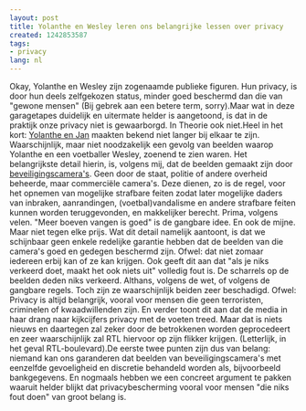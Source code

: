 ```yaml
---
layout: post
title: Yolanthe en Wesley leren ons belangrijke lessen over privacy
created: 1242853587
tags:
- privacy
lang: nl
---
```

Okay, Yolanthe en Wesley zijn zogenaamde publieke figuren. Hun privacy, is door hun deels zelfgekozen status, minder goed beschermd dan die van "gewone mensen" (Bij gebrek aan een betere term, sorry).Maar wat in deze garagetapes duidelijk en uitermate helder is aangetoond, is dat in de praktijk onze privacy niet is gewaarborgd. In Theorie ook niet.Heel in het kort: [Yolanthe en Jan](http://www.google.nl/search?q=yolanthe+en+jan) maakten bekend niet langer bij elkaar te zijn. Waarschijnlijk, maar niet noodzakelijk een gevolg van beelden waarop Yolanthe en een voetballer Wesley, zoenend te zien waren. Het belangrijkste detail hierin, is, volgens mij, dat de beelden gemaakt zijn door [beveiligingscamera's](http://www.wereldomroep.nl/actua/nl/17695825). Geen door de staat, politie of andere overheid beheerde, maar commerciële camera's. Deze dienen, zo is de regel, voor het opnemen van mogelijke strafbare feiten zodat later mogelijke daders van inbraken, aanrandingen, (voetbal)vandalisme en andere strafbare feiten kunnen worden teruggevonden, en makkelijker berecht. Prima, volgens velen. "Meer boeven vangen is goed" is de gangbare idee. En ook de mijne. Maar niet tegen elke prijs. Wat dit detail namelijk aantoont, is dat we schijnbaar geen enkele redelijke garantie hebben dat de beelden van die camera's goed en gedegen beschermd zijn. Ofwel: dat niet zomaar iedereen erbij kan of ze kan krijgen. Ook geeft dit aan dat "als je niks verkeerd doet, maakt het ook niets uit" volledig fout is. De scharrels op de beelden deden niks verkeerd. Althans, volgens de wet, of volgens de gangbare regels. Toch zijn ze waarschijnlijk beiden zeer beschadigd. Ofwel: Privacy is altijd belangrijk, vooral voor mensen die geen terroristen, criminelen of kwaadwillenden zijn. En verder toont dit aan dat de media in haar drang naar kijkcijfers privacy met de voeten treed. Maar dat is niets nieuws en daartegen zal zeker door de betrokkenen worden geprocedeert en zeer waarschijnlijk zal RTL hiervoor op zijn flikker krijgen. (Letterlijk, in het geval RTL-boulevard).De eerste twee punten zijn dus van belang: niemand kan ons garanderen dat beelden van beveiligingscamera's met eenzelfde gevoeligheid en discretie behandeld worden als, bijvoorbeeld bankgegevens. En nogmaals hebben we een concreet argument te pakken waaruit helder blijkt dat privacybescherming vooral voor mensen "die niks fout doen" van groot belang is.
